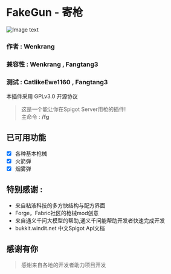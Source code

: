 # FakeGun - 寄枪
![Image text](Boat.jpg)
### 作者 : Wenkrang 
### 兼容性 : Wenkrang , Fangtang3
### 测试 : CatlikeEwe1160 , Fangtang3
本插件采用 GPLv3.0 开源协议
>这是一个能让你在Spigot Server用枪的插件! <br />
主命令 : **/fg**
## 已可用功能 
- [x] 各种基本枪械
- [x] 火箭弹
- [x] 烟雾弹
## 特别感谢 :
- 来自粘液科技的多方快结构与配方界面
- Forge，Fabric社区的枪械mod创意
- 来自通义千问大模型的帮助,通义千问能帮助开发者快速完成开发
- bukkit.windit.net 中文Spigot Api文档

## 感谢有你
>感谢来自各地的开发者助力项目开发 <br />

